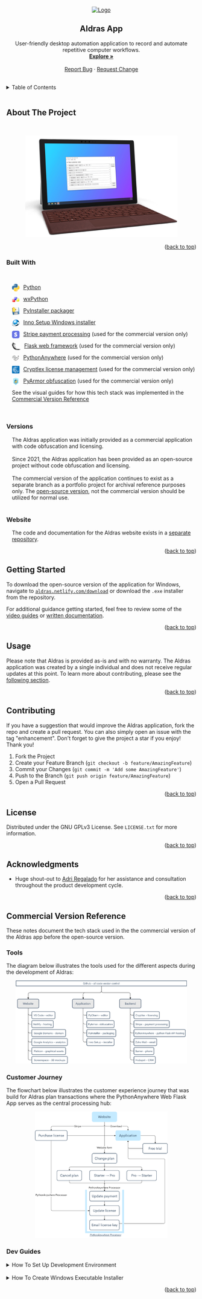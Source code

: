 <div id="top"></div>


<br>
<div align="center">
  <a href="https://aldras.netlify.com/">
    <img src="data/aldras.ico" alt="Logo" width="80" height="80">
  </a>

<h2 align="center">Aldras App</h2>

  <p align="center">
    User-friendly desktop automation application to record and automate repetitive computer workflows.
    <br>
    <a href="https://aldras.netlify.com/"><strong>Explore »</strong></a>
    <br>
    <br>
    <a href="https://github.com/aldras-automation/aldras-app/issues">Report Bug</a>
    ·
    <a href="https://github.com/aldras-automation/aldras-app/issues">Request Change</a>
  </p>
</div>

<br>


<details>
  <summary>Table of Contents</summary>
  <ol>
    <li>
      <a href="#about-the-project">About The Project</a>
      <ul>
        <li><a href="#built-with">Built With</a></li>
        <li><a href="#versions">Versions</a></li>
        <li><a href="#website">Website</a></li>
      </ul>
    </li>
    <li><a href="#getting-started">Getting Started</a></li>
    <li><a href="#usage">Usage</a></li>
    <li><a href="#contributing">Contributing</a></li>
    <li><a href="#license">License</a></li>
    <li><a href="#acknowledgments">Acknowledgments</a></li>
    <li>
      <a href="#commercial-version-reference">Commercial Version Reference</a>
      <ul>
        <li><a href="#tools">Tools</a></li>
        <li><a href="#customer-journey">Customer Journey</a></li>
        <li><a href="#dev-guides">Dev Guides</a></li>
        <ul>
          <li><a href="#dev-env">How To Set Up Development Environment</a></li>
          <li><a href="#create-installer">How To Create Windows Executable Installer</a></li>
        </ul>
      </ul>
    </li>
  </ol>
</details>


<br>


## About The Project
<br>
<p align="center" style="padding: 0 10%;">
  <a href="https://aldras.netlify.com/">
    <img src="data/readme/aldras_mockup_2.png" />
  </a>
</p>

<p align="right">(<a href="#top">back to top</a>)</p>



### Built With
<br>

<div style="padding-left: 15px;">

  [<img align="left" alt="Python" height="20px"
  src="data/readme/python.png" style="padding-right:10px"/>](https://www.python.org/) [Python](https://www.python.org/)

  [<img align="left" alt="wxPython" height="20px"
  src="data/readme/wx.png"
  style="padding-right:10px"/>](https://www.wxpython.org/)
  [wxPython](https://www.wxpython.org/)

  [<img align="left" alt="PyInstaller" height="20px"
  src="data/readme/pyinstaller.png"
  style="padding-right:10px"/>](https://www.pyinstaller.org/) [PyInstaller
  packager](https://www.pyinstaller.org/)

  [<img align="left" alt="Inno Setup" height="20px"
  src="data/readme/inno.png"
  style="padding-right:10px"/>](https://jrsoftware.org/isinfo.php) [Inno Setup
  Windows installer](https://jrsoftware.org/isinfo.php)

  [<img align="left" alt="Stripe" height="20px"
  src="data/readme/stripe.png"
  style="padding-right:10px"/>](https://stripe.com/) [Stripe
  payment processing](https://stripe.com/) (used for the commercial version only)

  [<img align="left" alt="Flask" height="20px"
  src="data/readme/flask.png"
  style="padding-right:10px"/>](https://flask.palletsprojects.com/en/2.0.x/)
  [Flask web framework](https://flask.palletsprojects.com/en/2.0.x/) (used for the commercial version only)
  
  [<img align="left" alt="PythonAnywhere" height="20px"
  src="data/readme/pythonanywhere.png"
  style="padding-right:10px"/>](https://www.pythonanywhere.com/) [PythonAnywhere](https://www.pythonanywhere.com/) (used for the commercial version only)

  [<img align="left" alt="Cryptlex" height="20px"
  src="data/readme/cryptlex.png"
  style="padding-right:10px"/>](https://cryptlex.com/) [Cryptlex
  license management](https://cryptlex.com/) (used for the commercial version only)

  [<img align="left" alt="PyArmor" height="20px"
  src="data/readme/pyarmor.png"
  style="padding-right:10px"/>](https://pyarmor.dashingsoft.com/) [PyArmor
  obfuscation](https://pyarmor.dashingsoft.com/) (used for the commercial version only)

See the visual guides for how this tech stack was implemented in the <a href="#commercial-version-reference">Commercial Version Reference</a>

</div>

<br>

### Versions

<div style="padding-left: 15px;">
    The Aldras application was initially provided as a commercial application with code obfuscation and licensing.
    <br><br>
    Since 2021, the Aldras application has been provided as an open-source project without code obfuscation and licensing.
    <br><br>
    The commercial version of the application continues to exist as a separate branch as a portfolio project for archival reference purposes only. The <a href="https://github.com/aldras-automation/aldras-app/tree/open-source">open-source version</a>, not the commercial version should be utilized for normal use.
</div>


<br>

### Website

<div style="padding-left: 15px;">
    The code and documentation for the Aldras website exists in a <a href="https://github.com/aldras-automation/aldras-website">separate repository</a>.
</div>



<p align="right">(<a href="#top">back to top</a>)</p>


## Getting Started

To download the open-source version of the application for Windows, navigate to
[`aldras.netlify.com/download`](https://aldras.netlify.com/download) or download the `.exe`
installer from the repository.

For additional guidance getting started, feel free to review some of the [video
guides](https://aldras.netlify.com/video) or [written
documentation](https://aldras.netlify.com/docs).

<p align="right">(<a href="#top">back to top</a>)</p>



## Usage

Please note that Aldras is provided as-is and with no warranty. The Aldras
application was created by a single individual and does not receive regular
updates at this point. To learn more about contributing, please see the
<a href="#contributing">following section</a>.

<p align="right">(<a href="#top">back to top</a>)</p>


## Contributing

If you have a suggestion that would improve the Aldras application, fork the repo
and create a pull request. You can also simply open an issue with the tag
"enhancement". Don't forget to give the project a star if you enjoy! Thank you!

1. Fork the Project
2. Create your Feature Branch (`git checkout -b feature/AmazingFeature`)
3. Commit your Changes (`git commit -m 'Add some AmazingFeature'`)
4. Push to the Branch (`git push origin feature/AmazingFeature`)
5. Open a Pull Request

<p align="right">(<a href="#top">back to top</a>)</p>


## License

Distributed under the GNU GPLv3 License. See `LICENSE.txt` for more information.

<p align="right">(<a href="#top">back to top</a>)</p>


## Acknowledgments

* Huge shout-out to [Adri Regalado](https://github.com/adrianaregalado) for her assistance and consultation throughout
 the product development cycle.

<p align="right">(<a href="#top">back to top</a>)</p>

## Commercial Version Reference

These notes document the tech stack used in the the commercial version of the
Aldras app before the open-source version.


### Tools

The diagram below illustrates the tools used for
the different aspects during the development of Aldras:
<p align="center" style="padding: 0 5%;">
    <img src="data/readme/services_flowchart.png">
</p>


### Customer Journey

The flowchart below illustrates the customer experience journey that was build
for Aldras plan transactions where the PythonAnywhere Web Flask App serves as
the central processing hub:
<p align="center" style="padding: 0 15%;">
    <img src="data/readme/journey_flowchart.png">
</p>


### Dev Guides


<details id="dev-env">
  <summary>How To Set Up Development Environment</summary>
  <ol>
    <li><a href="https://github.com/aldras-automation">Git clone aldras and aldras-website repositories</a></li>
    <li><a href="https://www.python.org/downloads/">Install Python 3.7 (not 3.8 due to incompatibility w/ PyUpdater)</a></li>
    <li><a href="https://www.jetbrains.com/pycharm/download/">Install PyCharm Community IDE</a></li>
    <li><a href="https://code.visualstudio.com/download">Install Visual Studio Code</a></li>
    <li><a href="https://jrsoftware.org/isdl.php">Install Inno Setup for creating Windows installers</a></li>
    <li>Run <code>aldras/z_install_required_dependencies.sh</code> to install python dependencies</li>
    <li>Install Cryplex LexActivator dependency and ensure proper package compilation with correct LexActivator.dll path.</li>
    <li>Start coding!</li>
  </ol>
</details>

<br>

<details id="create-installer">
  <summary>How To Create Windows Executable Installer</summary>
  Prerequisites
  <ul>
    <li>Repository <code>aldras</code> cloned on Windows machine</li>
    <li>Inno Setup installed</li>
    <li>Python pip dependencies installed</li>
  </ul>

  Steps
  <ol>
    <li>Navigate to <code>aldras</code> repository.</li>
    <li>Run <code>z_packaging_compile.sh</code> to run PyArmor and PyInstaller, creating the distribution dist folder.</li>
    <li>Double-click the <code>installer_windows/installer_script.iss</code> Inno Setup script and compile.</li>
    <li>If there are any errors, create a new Inno Setup script using the graphical wizard.</li>
    <li>Copy the setup <code>.exe</code> file from <code>installer_windows/Output/</code> to the download directory in the website repository.</li>
    <li>Commit and push to the <code>aldras</code> and <code>aldras-website</code> repository branches.</li>
  </ol>
  
  Resources
  <ul>
    <li><a href="https://www.pyinstaller.org/">PyInstaller</a></li>
    <li><a href="https://jrsoftware.org/isinfo.php">Inno Setup</a></li>
    <li><a href="https://www.blog.pythonlibrary.org/2019/03/19/distributing-a-wxpython-application/">Mouse Vs Python Blog - "How to Distribute a wxPython Application"</a></li>
    <li><a href="https://mounirboulwafa.medium.com/creating-a-single-executable-file-exe-from-a-python-program-abda6a41f74f">Mounir Boulwafa Blog - "Creating a Single Executable File (.exe) from a Python Program"</a></li>
    <li><a href="https://www.infoworld.com/article/3543792/how-to-use-pyinstaller-to-create-python-executables.html">InfoWorld - "How to use PyInstaller to create Python executables"</a></li>
  </ul>
</details>


<p align="right">(<a href="#top">back to top</a>)</p>